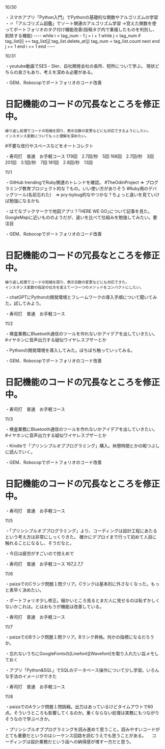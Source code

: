 10/30

・スマホアプリ「Python入門」でPythonの基礎的な関数やアルゴリズムの学習
・〃「アルゴリズム図鑑」でソート関連のアルゴリズム学習
→覚えた関数を使ってポートフォリオのタグ付け機能改善(投稿タグ内で重複したものを判別し、削除する機能)
    ----
    while i < tag_num - 1
      j = i + 1
      while j < tag_num
        if tag_list[i] == tag_list[j]
          <!--delete_at() の引数は0から始める-->
          tag_list.delete_at(j)
          tag_num = tag_list.count
          next
        end
        j += 1
      end
      i += 1
    end
    ----

10/31

・youtube動画でSES・SIer、自社開発会社の長所、短所について学ぶ。
  現状どちらの良さもあり、考えを深める必要がある。

・GEM、Robocopでポートフォリオのコード改善
  # 日記機能のコードの冗長なところを修正中。
    繰り返し処理でコードの短縮を図り、表示日数の変更などにも対応できるようにしたい。
    インスタンス変数についてもっと理解を深めたい。
  #不要な改行やスペースなどをオートコレクト

・寿司打　普通　お手軽コース
  179回　2.7回/秒　5回
  168回　2.7回/秒　3回
  201回　3.1回/秒　7回
  181回　2.8回/秒　13回

11/1

・GitHub trendingでRuby関連のトレンドを確認。
  #TheOdinProject => プログラミング教育プロジェクト的な？もの。いい使い方がありそう
  #Ruby用のデバッグツール(名前忘れた)　=> pry-bybug的なやつかな？ちょっと違いを見ていけば勉強になるかも

・はてなブックマークで地図アプリ？｢HERE WE GO｣について記事を見た。
  GoogleMapに近いもののようだが、違いを比べて仕組みを勉強してみたい。要注目

・GEM、Robocopでポートフォリオのコード改善
  # 日記機能のコードの冗長なところを修正中。
    繰り返し処理でコードの短縮を図り、表示日数の変更などにも対応できた。
    インスタンス変数の指定の仕方を変えて一つ一つのメソッドをコンパクトにしたい。

・chatGPTにPythonの開発環境とフレームワークの導入手順について聞いてみた。試してみよう。

・寿司打　普通　お手軽コース

11/2

・検査業務にBluetooth通信のツールを作れないかアイデアを出していきたい。
  #イヤホンに音声出力する疑似ワイヤレスブザーとか

・Pythonの開発環境を導入してみた。ぼちぼち触っていってみる。

・GEM、Robocopでポートフォリオのコード改善
  # 日記機能のコードの冗長なところを修正中。

・寿司打　普通　お手軽コース

11/3

・検査業務にBluetooth通信のツールを作れないかアイデアを出していきたい。
  #イヤホンに音声出力する疑似ワイヤレスブザーとか

・Kindleで「プリンシプルオブプログラミング」購入。休憩時間とかの暇つぶしに読んでいく。

・GEM、Robocopでポートフォリオのコード改善
  # 日記機能のコードの冗長なところを修正中。

・寿司打　普通　お手軽コース

11/5

・「プリンシプルオブプログラミング」より、コーディングは設計工程にあたるという考え方は非常にしっくりきた。
確かにデプロイまで行って初めて人目に触れることになるし、そうだなと。

・今日は疲労がすごいので控えめで

・寿司打　普通　お手軽コース
167,2.7,7

11/6

・paizaでのCランク問題１問クリア。Cランクは基本的に外さなくなった。もっと素早く決めたい。

・ポートフォリオ少し修正。細かいところ見るとまだ人に見せるのは恥ずかしくないかこれは。とはおもうが機能は改善している。

・寿司打　普通　お手軽コース

11/7

・paizaでのBランク問題１問クリア。Bランク昇格。何かの指標になるだろうか。

・忘れないうちにGoogleFontsの[Linefont][Wavefont]を取り入れたい旨メモしておく

・アプリ「Python&SQL」でSQLのデータベース操作について少し学習。いろんな手法のイメージができた

・寿司打　普通　お手軽コース

11/8

・paizaでのAランク問題１問挑戦。出力はあっているけどタイムアウトで60点。そういうところも影響してくるのか。重くならない処理は実務にもつながりそうなので学ぶべきか。

・プリンシプルオブプログラミングを読み進めて思うこと。読みやすいコードがとても重要だというのはシーケンス回路を読むうえでも思うことがある。
　コーディングは設計業務だという話への納得感が増す一方だと思う。